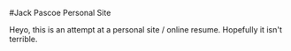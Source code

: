 #Jack Pascoe Personal Site

Heyo, this is an attempt at a personal site / online resume. Hopefully it isn't terrible.